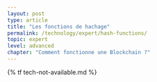 ```yaml
---
layout: post
type: article
title: "Les fonctions de hachage"
permalink: /technology/expert/hash-functions/
topic: expert
level: advanced
chapter: "Comment fonctionne une Blockchain ?"
---
```


{% tf tech-not-available.md %}
